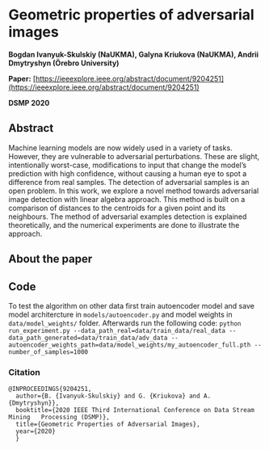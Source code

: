 # Geometric properties of adversarial images

**Bogdan Ivanyuk-Skulskiy (NaUKMA), Galyna Kriukova (NaUKMA), Andrii Dmytryshyn (Örebro University)**

**Paper:** [https://ieeexplore.ieee.org/abstract/document/9204251](https://ieeexplore.ieee.org/abstract/document/9204251)

**DSMP 2020**

## Abstract
Machine learning models are now widely used in a variety of tasks. However, they are vulnerable to adversarial perturbations. These are slight, intentionally worst-case, modifications to input that change the model’s prediction with high confidence, without causing a human eye to spot a difference from real samples. The detection of adversarial samples is an open problem. In this work, we explore a novel method towards adversarial image detection with linear algebra approach. This method is built on a comparison of distances to the centroids for a given point and its neighbours. The method of adversarial examples detection is explained theoretically, and the numerical experiments are done to illustrate the approach.

## About the paper

## Code
To test the algorithm on other data first train autoencoder model and save model architercture in `models/autoencoder.py` and model weights in `data/model_weights/` folder. Afterwards run the following code:
`python run_experiment.py --data_path_real=data/train_data/real_data --data_path_generated=data/train_data/adv_data --autoencoder_weights_path=data/model_weights/my_autoencoder_full.pth --number_of_samples=1000`


### Citation
```
@INPROCEEDINGS{9204251,
  author={B. {Ivanyuk-Skulskiy} and G. {Kriukova} and A. {Dmytryshyn}},
  booktitle={2020 IEEE Third International Conference on Data Stream Mining   Processing (DSMP)}, 
  title={Geometric Properties of Adversarial Images}, 
  year={2020}
  }
```
